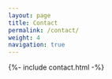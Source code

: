 ```yaml
---
layout: page
title: Contact
permalink: /contact/
weight: 4
navigation: true
---
```


{%- include contact.html -%}
